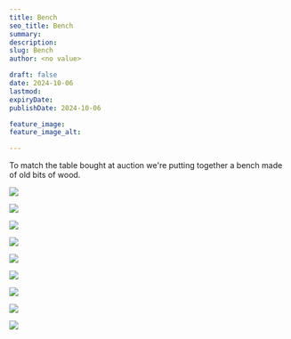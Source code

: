 ```yaml
---
title: Bench
seo_title: Bench
summary:
description:
slug: Bench
author: <no value>

draft: false
date: 2024-10-06
lastmod:
expiryDate:
publishDate: 2024-10-06

feature_image:
feature_image_alt:

---
```

To match the table bought at auction we're putting together a bench made of old bits of wood.

![](/images/1126.jpeg)

![](/images/1128.jpeg)

![](/images/1129.jpeg)

![](/images/1130.jpeg)

![](/images/1131.jpeg)

![](/images/1132.jpeg)

![](/images/1133.jpeg)

![](/images/1139.jpeg)

![](/images/1142.jpeg)